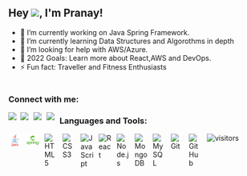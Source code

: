 ## Hey <img src="https://github.com/TheDudeThatCode/TheDudeThatCode/blob/master/Assets/Hi.gif" width="29px">, I'm Pranay!

- 🔭 I’m currently working on Java Spring Framework.
- 🌱 I’m currently learning Data Structures and Algorothms in depth
- 🤔 I’m looking for help with AWS/Azure.
- 🥅 2022 Goals: Learn more about React,AWS and DevOps.
- ⚡ Fun fact: Traveller and Fitness Enthusiasts
  <br><br>

### Connect with me: <a href="https://www.linkedin.com/in/pranay-singh-57911b171/">

  <img align="left" width="24px" src="https://cdn-icons-png.flaticon.com/512/174/174857.png"  />
  </a>
  <a href="">
  <img align="left" width="26px" src="https://logodownload.org/wp-content/uploads/2014/09/twitter-logo-6.png" />
  </a>
  <a href="mailto:pranay.singh.1393@gmail.com">
  <img align="left" width="26px" src="https://cdn-icons-png.flaticon.com/512/281/281769.png" />
  </a>
  <a href="https://www.instagram.com/pranay.singh.1393/">
  <img align="left" width="26px" src="https://upload.wikimedia.org/wikipedia/commons/thumb/a/a5/Instagram_icon.png/1024px-Instagram_icon.png" />
  </a>

### Languages and Tools:

<img align="left" alt="HTML5" width="26px" src="https://github.com/devicons/devicon/blob/v2.14.0/icons/java/java-original-wordmark.svg" style="padding-right:10px;" />
<img align="left" alt="HTML5" width="26px" src="https://github.com/devicons/devicon/blob/v2.14.0/icons/spring/spring-original-wordmark.svg" style="padding-right:10px;" />
<img align="left" alt="HTML5" width="26px" src="https://cdn.jsdelivr.net/gh/devicons/devicon/icons/html5/html5-original.svg" style="padding-right:10px;" />
<img align="left" alt="CSS3" width="26px" src="https://cdn.jsdelivr.net/gh/devicons/devicon/icons/css3/css3-original.svg" style="padding-right:10px;" />
<img align="left" alt="JavaScript" width="26px" src="https://cdn.jsdelivr.net/gh/devicons/devicon/icons/javascript/javascript-original.svg" style="padding-right:10px;" />
<img align="left" alt="React" width="26px" src="https://cdn.jsdelivr.net/gh/devicons/devicon/icons/react/react-original.svg" style="padding-right:10px;" />
<img align="left" alt="Node.js" width="26px" src="https://cdn.jsdelivr.net/gh/devicons/devicon/icons/nodejs/nodejs-original.svg" style="padding-right:10px;" />
<img align="left" alt="MongoDB" width="26px" src="https://cdn.jsdelivr.net/gh/devicons/devicon/icons/mongodb/mongodb-original.svg" style="padding-right:10px;" />
<img align="left" alt="MySQL" width="26px" src="https://cdn.jsdelivr.net/gh/devicons/devicon/icons/mysql/mysql-original.svg" style="padding-right:10px;" />
<img align="left" alt="Git" width="26px" src="https://cdn.jsdelivr.net/gh/devicons/devicon/icons/git/git-original.svg" style="padding-right:10px;" />
<img align="left" alt="GitHub" width="26px" src="https://user-images.githubusercontent.com/3369400/139447912-e0f43f33-6d9f-45f8-be46-2df5bbc91289.png" style="padding-right:10px;" />

![visitors](https://visitor-badge.laobi.icu/badge?page_id=PranaySingh13.PranaySingh13)
